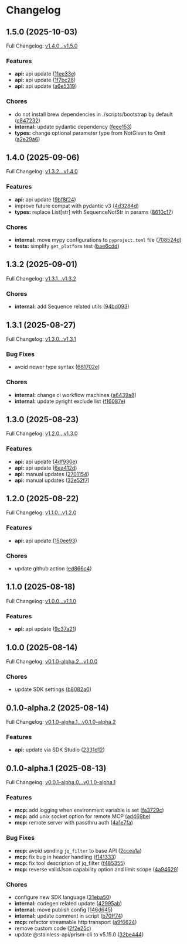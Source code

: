 # Changelog

## 1.5.0 (2025-10-03)

Full Changelog: [v1.4.0...v1.5.0](https://github.com/DayMoonDevelopment/post-for-me-python/compare/v1.4.0...v1.5.0)

### Features

* **api:** api update ([11ee33e](https://github.com/DayMoonDevelopment/post-for-me-python/commit/11ee33e297a5547023f1a275d4e5c47e61c875a7))
* **api:** api update ([1f7bc28](https://github.com/DayMoonDevelopment/post-for-me-python/commit/1f7bc28044cb554918c4fffd667d7379538e6ddb))
* **api:** api update ([a6e5319](https://github.com/DayMoonDevelopment/post-for-me-python/commit/a6e53194e5b8460f6446aa8e53d60da9072c2a2b))


### Chores

* do not install brew dependencies in ./scripts/bootstrap by default ([c847232](https://github.com/DayMoonDevelopment/post-for-me-python/commit/c847232c41fc4df1119f7dc6032875425262e5cc))
* **internal:** update pydantic dependency ([feee153](https://github.com/DayMoonDevelopment/post-for-me-python/commit/feee153b47eb97eb2cc24e192dd5a7d074b7668a))
* **types:** change optional parameter type from NotGiven to Omit ([a2e29a6](https://github.com/DayMoonDevelopment/post-for-me-python/commit/a2e29a686feb9a61e208bcf99b7e6e813cac4c42))

## 1.4.0 (2025-09-06)

Full Changelog: [v1.3.2...v1.4.0](https://github.com/DayMoonDevelopment/post-for-me-python/compare/v1.3.2...v1.4.0)

### Features

* **api:** api update ([9bf8f24](https://github.com/DayMoonDevelopment/post-for-me-python/commit/9bf8f24fc98784e5b6f921eb6a44c9587e2f96c5))
* improve future compat with pydantic v3 ([4d3284d](https://github.com/DayMoonDevelopment/post-for-me-python/commit/4d3284d053169b65488822ac5670e18fd550451e))
* **types:** replace List[str] with SequenceNotStr in params ([8610c17](https://github.com/DayMoonDevelopment/post-for-me-python/commit/8610c1757bd442d5b9c0aa9b3a956780265f2923))


### Chores

* **internal:** move mypy configurations to `pyproject.toml` file ([708524d](https://github.com/DayMoonDevelopment/post-for-me-python/commit/708524d4fbe2701adf3eb3bfee19b0a7b65883c6))
* **tests:** simplify `get_platform` test ([bae6cdd](https://github.com/DayMoonDevelopment/post-for-me-python/commit/bae6cddec04ea04eb60829df7f758d0978778915))

## 1.3.2 (2025-09-01)

Full Changelog: [v1.3.1...v1.3.2](https://github.com/DayMoonDevelopment/post-for-me-python/compare/v1.3.1...v1.3.2)

### Chores

* **internal:** add Sequence related utils ([94bd093](https://github.com/DayMoonDevelopment/post-for-me-python/commit/94bd093d74c2cdb4e4e60eaaeae932480460c92a))

## 1.3.1 (2025-08-27)

Full Changelog: [v1.3.0...v1.3.1](https://github.com/DayMoonDevelopment/post-for-me-python/compare/v1.3.0...v1.3.1)

### Bug Fixes

* avoid newer type syntax ([661702e](https://github.com/DayMoonDevelopment/post-for-me-python/commit/661702eaaba92300e23fb8e51a1be1e7947e7334))


### Chores

* **internal:** change ci workflow machines ([a6439a8](https://github.com/DayMoonDevelopment/post-for-me-python/commit/a6439a8669521cd4bcc0cba15bedacd5ef3c57bd))
* **internal:** update pyright exclude list ([f16087e](https://github.com/DayMoonDevelopment/post-for-me-python/commit/f16087ebe62442d3dabac24fb00c08fed940c6df))

## 1.3.0 (2025-08-23)

Full Changelog: [v1.2.0...v1.3.0](https://github.com/DayMoonDevelopment/post-for-me-python/compare/v1.2.0...v1.3.0)

### Features

* **api:** api update ([4df930e](https://github.com/DayMoonDevelopment/post-for-me-python/commit/4df930e52adb15b936da8904ef96cc4bad0eb514))
* **api:** api update ([6ea412d](https://github.com/DayMoonDevelopment/post-for-me-python/commit/6ea412d4d3d1a55b72ad469c8d581022412e51fb))
* **api:** manual updates ([2701154](https://github.com/DayMoonDevelopment/post-for-me-python/commit/2701154f62b4737d3627857402274ae651a4c887))
* **api:** manual updates ([32e52f7](https://github.com/DayMoonDevelopment/post-for-me-python/commit/32e52f7e35b0ab14ac1e7bd0f2b7a17c9cc9e59f))

## 1.2.0 (2025-08-22)

Full Changelog: [v1.1.0...v1.2.0](https://github.com/DayMoonDevelopment/post-for-me-python/compare/v1.1.0...v1.2.0)

### Features

* **api:** api update ([150ee93](https://github.com/DayMoonDevelopment/post-for-me-python/commit/150ee93ecb5e62f045ac04e08aad624c07ae5cf6))


### Chores

* update github action ([ed866c4](https://github.com/DayMoonDevelopment/post-for-me-python/commit/ed866c48e9898609bad238f2d47aa1e4e125a804))

## 1.1.0 (2025-08-18)

Full Changelog: [v1.0.0...v1.1.0](https://github.com/DayMoonDevelopment/post-for-me-python/compare/v1.0.0...v1.1.0)

### Features

* **api:** api update ([9c37a21](https://github.com/DayMoonDevelopment/post-for-me-python/commit/9c37a21cb008f41f2be8dfff0f9bf6e12d4ba865))

## 1.0.0 (2025-08-14)

Full Changelog: [v0.1.0-alpha.2...v1.0.0](https://github.com/DayMoonDevelopment/post-for-me-python/compare/v0.1.0-alpha.2...v1.0.0)

### Chores

* update SDK settings ([b8082a0](https://github.com/DayMoonDevelopment/post-for-me-python/commit/b8082a090eed686047e8cda9fd4dcfaaf3416b23))

## 0.1.0-alpha.2 (2025-08-14)

Full Changelog: [v0.1.0-alpha.1...v0.1.0-alpha.2](https://github.com/DayMoonDevelopment/post-for-me-python/compare/v0.1.0-alpha.1...v0.1.0-alpha.2)

### Features

* **api:** update via SDK Studio ([2331d12](https://github.com/DayMoonDevelopment/post-for-me-python/commit/2331d12316376fdb84e82636557c69817086503f))

## 0.1.0-alpha.1 (2025-08-13)

Full Changelog: [v0.0.1-alpha.0...v0.1.0-alpha.1](https://github.com/DayMoonDevelopment/post-for-me-python/compare/v0.0.1-alpha.0...v0.1.0-alpha.1)

### Features

* **mcp:** add logging when environment variable is set ([fa3729c](https://github.com/DayMoonDevelopment/post-for-me-python/commit/fa3729cc7dc412da64ab91400c650fde2029ff77))
* **mcp:** add unix socket option for remote MCP ([ad469be](https://github.com/DayMoonDevelopment/post-for-me-python/commit/ad469bed8e16928a828eb71ba7a4f25f85a25964))
* **mcp:** remote server with passthru auth ([4a1e7fa](https://github.com/DayMoonDevelopment/post-for-me-python/commit/4a1e7fa1254405fb350e3cc5643d7cad6bf7025c))


### Bug Fixes

* **mcp:** avoid sending `jq_filter` to base API ([2ccea1a](https://github.com/DayMoonDevelopment/post-for-me-python/commit/2ccea1a536b05eff112d3c497706b7b5b6f2c5f9))
* **mcp:** fix bug in header handling ([f141333](https://github.com/DayMoonDevelopment/post-for-me-python/commit/f14133320050d375f57364c0b5bb6cfacd6bed06))
* **mcp:** fix tool description of jq_filter ([f485355](https://github.com/DayMoonDevelopment/post-for-me-python/commit/f4853557d14c308bbaa601eb41be0b9958b39db3))
* **mcp:** reverse validJson capability option and limit scope ([4a94629](https://github.com/DayMoonDevelopment/post-for-me-python/commit/4a946292e376954b1ffa7e49ebac76bd1377de11))


### Chores

* configure new SDK language ([31eba50](https://github.com/DayMoonDevelopment/post-for-me-python/commit/31eba503379b0175413bfc7508ef48cef614026b))
* **internal:** codegen related update ([42995ab](https://github.com/DayMoonDevelopment/post-for-me-python/commit/42995ab9247b644c924a7bb50f1b5c4f85b588e4))
* **internal:** move publish config ([146d645](https://github.com/DayMoonDevelopment/post-for-me-python/commit/146d645cfd3ef265d1adcc63486896da68196c3f))
* **internal:** update comment in script ([b70ff74](https://github.com/DayMoonDevelopment/post-for-me-python/commit/b70ff74f4651a5c71a2cf74bf9623c0a93aefb39))
* **mcp:** refactor streamable http transport ([a9f6624](https://github.com/DayMoonDevelopment/post-for-me-python/commit/a9f662465981111532a99a7bc0054c93b1d543e4))
* remove custom code ([2f2e25c](https://github.com/DayMoonDevelopment/post-for-me-python/commit/2f2e25c7d7d1aa0761f0420495fe8748ed6b67f6))
* update @stainless-api/prism-cli to v5.15.0 ([32be444](https://github.com/DayMoonDevelopment/post-for-me-python/commit/32be44479fb81de291c4a2dbc62fc35c64f82bc7))

